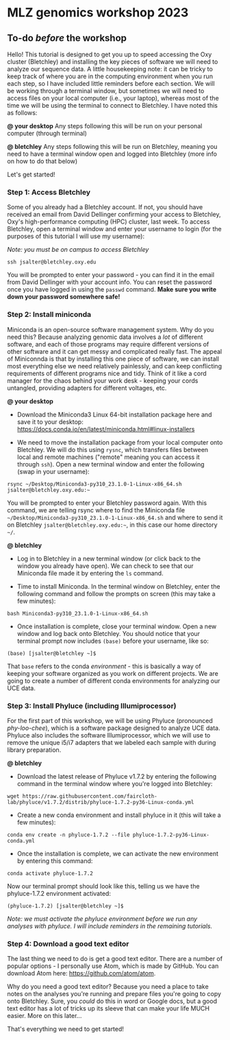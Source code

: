 # MLZ genomics workshop 2023

## To-do *before* the workshop

Hello! This tutorial is designed to get you up to speed accessing the Oxy cluster (Bletchley) and installing the key pieces of software we will need to analyze our sequence data. A little housekeeping note: it can be tricky to keep track of where you are in the computing environment when you run each step, so I have included little reminders before each section. We will be working through a terminal window, but sometimes we will need to access files on your local computer (i.e., your laptop), whereas most of the time we will be using the terminal to connect to Bletchley. I have noted this as follows:

**@ your desktop**
Any steps following this will be run on your personal computer (through terminal)

**@ bletchley**
Any steps following this will be run on Bletchley, meaning you need to have a terminal window open and logged into Bletchley (more info on how to do that below)

Let's get started!

### Step 1: Access Bletchley

Some of you already had a Bletchley account. If not, you should  have received an email from David Dellinger confirming your access to Bletchley, Oxy's high-performance computing (HPC) cluster, last week. To access Bletchley, open a terminal window and enter your username to login (for the purposes of this tutorial I will use my username):

*Note: you must be on campus to access Bletchley*

```
ssh jsalter@bletchley.oxy.edu
```

You will be prompted to enter your password - you can find it in the email from David Dellinger with your account info. You can reset the password once you have logged in using the `passwd` command. **Make sure you write down your password somewhere safe!**

### Step 2: Install miniconda

Miniconda is an open-source software management system. Why do you need this? Because analyzing genomic data involves a *lot* of different software, and each of those programs may require different versions of other software and it can get messy and complicated really fast. The appeal of Miniconnda is that by installing this one piece of software, we can install most everything else we need relatively painlessly, and can keep conflicting requirements of different programs nice and tidy. Think of it like a cord manager for the chaos behind your work desk - keeping your cords untangled, providing adapters for different voltages, etc.

**@ your desktop**

* Download the Miniconda3 Linux 64-bit installation package here and save it to your desktop: https://docs.conda.io/en/latest/miniconda.html#linux-installers

* We need to move the installation package from your local computer onto Bletchley. We will do this using `rysnc`, which transfers files between local and remote machines ("remote" meaning you can access it through `ssh`). Open a new terminal window and enter the following (swap in your username):

```
rsync ~/Desktop/Miniconda3-py310_23.1.0-1-Linux-x86_64.sh jsalter@bletchley.oxy.edu:~
```

You will be prompted to enter your Bletchley password again. With this command, we are telling rsync where to find the Miniconda file `~/Desktop/Miniconda3-py310_23.1.0-1-Linux-x86_64.sh` and where to send it on Bletchley `jsalter@bletchley.oxy.edu:~`, in this case our home directory `~/`.

**@ bletchley**

* Log in to Bletchley in a new terminal window (or click back to the window you already have open). We can check to see that our Miniconda file made it by entering the `ls` command.

* Time to install Miniconda. In the terminal window on Bletchley, enter the following command and follow the prompts on screen (this may take a few minutes):

```
bash Miniconda3-py310_23.1.0-1-Linux-x86_64.sh
```

* Once installation is complete, close your terminal window. Open a new window and log back onto Bletchley. You should notice that your terminal prompt now includes `(base)` before your username, like so:

```
(base) [jsalter@bletchley ~]$
```

That `base` refers to the conda *environment* - this is basically a way of keeping your software organized as you work on different projects. We are going to create a number of different conda environments for analyzing our UCE data.

### Step 3: Install Phyluce (including Illumiprocessor)

For the first part of this workshop, we will be using Phyluce (pronounced *phy-loo-chee*), which is a software package designed to analyze UCE data. Phyluce also includes the software Illumiprocessor, which we will use to remove the unique i5/i7 adapters that we labeled each sample with during library preparation.

**@ bletchley**

* Download the latest release of Phyluce v1.7.2 by entering the following command in the terminal window where you're logged into Bletchley:

```
wget https://raw.githubusercontent.com/faircloth-lab/phyluce/v1.7.2/distrib/phyluce-1.7.2-py36-Linux-conda.yml
```

* Create a new conda environment and install phyluce in it (this will take a few minutes):

```
conda env create -n phyluce-1.7.2 --file phyluce-1.7.2-py36-Linux-conda.yml
```

* Once the installation is complete, we can activate the new environment by entering this command:

```
conda activate phyluce-1.7.2
```

Now our terminal prompt should look like this, telling us we have the phyluce-1.7.2 environment activated:

```
(phyluce-1.7.2) [jsalter@bletchley ~]$
```

*Note: we must activate the phyluce environment before we run any analyses with phyluce. I will include reminders in the remaining tutorials.*

### Step 4: Download a good text editor

The last thing we need to do is get a good text editor. There are a number of popular options - I personally use Atom, which is made by GitHub. You can download Atom here: https://github.com/atom/atom.

Why do you need a good text editor? Because you need a place to take notes on the analyses you're running and prepare files you're going to copy onto Bletchley. Sure, you *could* do this in word or Google docs, but a good text editor has a lot of tricks up its sleeve that can make your life MUCH easier. More on this later...

That's everything we need to get started!

